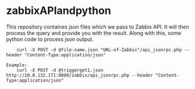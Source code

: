 # zabbixAPIandpython
This repository containes json files which we pass to Zabbix API. It will then process the query and provide you with the result. Along with this, some python code to process json output.


		curl -X POST -d @file-name.json "URL-of-Zabbix"/api_jsonrpc.php --header "Content-Type:application/json" 

	Example:
		curl -X POST -d @triggerget1.json http://10.0.132.171:8080/zabbix/api_jsonrpc.php --header "Content-Type:application/json" 


